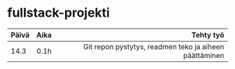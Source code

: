 # fullstack-projekti

| Päivä  | Aika    | Tehty työ  |
| -------|:-------:| ----------:|
|  14.3  | 0.1h | Git repon pystytys, readmen teko ja aiheen päättäminen|
